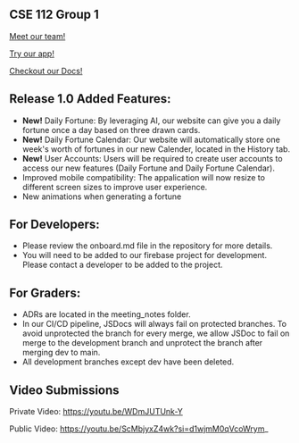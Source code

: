 ## CSE 112 Group 1 ##

[Meet our team!](admin/team.md)

[Try our app!](https://cse-112-tarot-card-reader.web.app/)

[Checkout our Docs!](https://cse110-sp23-group02.github.io/cse110-sp23-group02/docs/jsdoc/index.html)


## Release 1.0 Added Features:

- **New!** Daily Fortune: By leveraging AI, our website can give you a daily fortune once a day based on three drawn cards.
- **New!** Daily Fortune Calendar: Our website will automatically store one week's worth of fortunes in our new Calender, located in the History tab.
- **New!** User Accounts: Users will be required to create user accounts to access our new features (Daily Fortune and Daily Fortune Calendar).
- Improved mobile compatibility: The appalication will now resize to different screen sizes to improve user experience.
- New animations when generating a fortune

## For Developers:
- Please review the onboard.md file in the repository for more details.
- You will need to be added to our firebase project for development. Please contact a developer to be added to the project.
  
## For Graders:
- ADRs are located in the meeting_notes folder.
- In our CI/CD pipeline, JSDocs will always fail on protected branches. To avoid unprotected the branch for every merge, we allow JSDoc to fail on merge to the development branch and unprotect the branch after merging dev to main.
- All development branches except dev have been deleted. 

## Video Submissions ##

Private Video: https://youtu.be/WDmJUTUnk-Y

Public Video: https://youtu.be/ScMbjyxZ4wk?si=d1wjmM0qVcoWrym_
